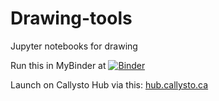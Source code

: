 # Drawing-tools
Jupyter notebooks for drawing

Run this in MyBinder at 
[![Binder](https://mybinder.org/badge_logo.svg)](https://mybinder.org/v2/gh/mlamoureux/Drawing-tools/master)

Launch on Callysto Hub via this:
[hub.callysto.ca](https://hub.callysto.ca/hub/user-redirect/git-pull?repo=https%3A%2F%2Fgithub.com%2Fmlamoureux%2FDrawing-tools&urlpath=tree%2FDrawing-tools%2Fhand_drawing_4.ipynb)


